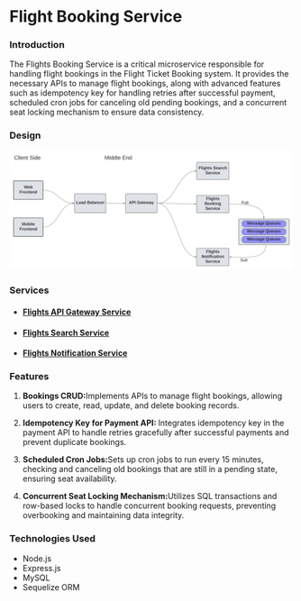 # Flight Booking Service


<h3>Introduction</h3>
<p>
    The Flights Booking Service is a critical microservice responsible for handling flight bookings in the Flight Ticket Booking system. It provides the necessary APIs to manage flight bookings, along with advanced features such as idempotency key for handling retries after successful payment, scheduled cron jobs for canceling old pending bookings, and a concurrent seat locking mechanism to ensure data consistency.
</p>


<h3>Design</h3>
<img src="/src/design.png" alt="project design"/>

<h3>Services</h3>
<ul>
<li>
<h4>
<a href="https://github.com/SanyamGoyal401/Flights-API-Gateway" target="_blank">Flights API Gateway Service</a></h4>
</li>
<li>
<h4>
<a href="https://github.com/SanyamGoyal401/Flights-Service" target="_blank">Flights Search Service</a></h4>
</li>
<li>
<h4>
<a href="https://github.com/SanyamGoyal401/Flights-Notification-Service" target="_blank">Flights Notification Service</a></h4>
</li>
</ul>

<h3>Features</h3>
<p>
<ol>
<li><p><b>Bookings CRUD:</b>Implements APIs to manage flight bookings, allowing users to create, read, update, and delete booking records.</p></li>
<li><p><b>Idempotency Key for Payment API: </b>Integrates idempotency key in the payment API to handle retries gracefully after successful payments and prevent duplicate bookings.</p></li>
<li><p><b>Scheduled Cron Jobs:</b>Sets up cron jobs to run every 15 minutes, checking and canceling old bookings that are still in a pending state, ensuring seat availability.</p></li>
<li><p><b>Concurrent Seat Locking Mechanism:</b>Utilizes SQL transactions and row-based locks to handle concurrent booking requests, preventing overbooking and maintaining data integrity.</p></li>
</ol>
</p>

<h3>Technologies Used</h3>
<ul>
<li>Node.js</li>
<li>Express.js</li>
<li>MySQL</li>
<li>Sequelize ORM</li>
</ul>

